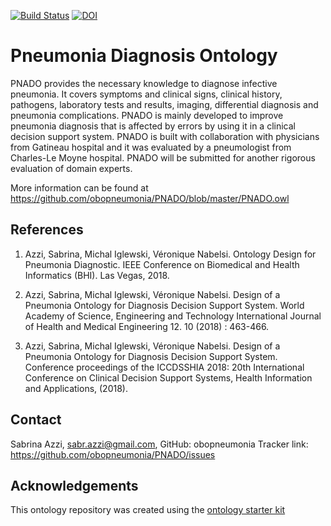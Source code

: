 [![Build Status](https://travis-ci.org/SabrinetteAzzi/PNADO.svg?branch=master)](https://travis-ci.org/SabrinetteAzzi/PNADO)
[![DOI](https://zenodo.org/badge/13996/SabrinetteAzzi/PNADO.svg)](https://zenodo.org/badge/latestdoi/13996/SabrinetteAzzi/PNADO)

# Pneumonia Diagnosis Ontology

PNADO provides the necessary knowledge to diagnose infective pneumonia. It covers symptoms and clinical signs, clinical history, pathogens, laboratory tests and results, imaging, differential diagnosis and pneumonia complications. PNADO is mainly developed to improve pneumonia diagnosis that is affected by errors by using it in a clinical decision support system. PNADO is built with collaboration with physicians from Gatineau hospital and it was evaluated by a pneumologist from Charles-Le Moyne hospital. PNADO will be submitted for another rigorous evaluation of domain experts.

More information can be found at https://github.com/obopneumonia/PNADO/blob/master/PNADO.owl

## References

1) Azzi, Sabrina, Michal Iglewski, Véronique Nabelsi. Ontology Design for Pneumonia Diagnostic. IEEE Conference on Biomedical and Health Informatics (BHI). Las Vegas, 2018.

2) Azzi, Sabrina, Michal Iglewski, Véronique Nabelsi. Design of a Pneumonia Ontology for Diagnosis Decision Support System. World Academy of Science, Engineering and Technology International Journal of Health and Medical Engineering 12. 10 (2018) : 463-466.

3) Azzi, Sabrina, Michal Iglewski, Véronique Nabelsi. Design of a Pneumonia Ontology for Diagnosis Decision Support System. Conference proceedings of the ICCDSSHIA 2018: 20th International Conference on Clinical Decision Support Systems, Health Information and Applications, (2018).


## Contact

Sabrina Azzi, sabr.azzi@gmail.com, GitHub: obopneumonia
Tracker link:  https://github.com/obopneumonia/PNADO/issues

## Acknowledgements

This ontology repository was created using the [ontology starter kit](https://github.com/INCATools/ontology-starter-kit)
